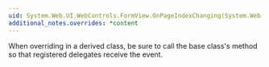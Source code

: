 ```yaml
---
uid: System.Web.UI.WebControls.FormView.OnPageIndexChanging(System.Web.UI.WebControls.FormViewPageEventArgs)
additional_notes.overrides: *content
---
```


<p>When overriding <xref href="System.Web.UI.WebControls.FormView.OnPageIndexChanging(System.Web.UI.WebControls.FormViewPageEventArgs)"></xref> in a derived class, be sure to call the base class's <xref href="System.Web.UI.WebControls.FormView.OnPageIndexChanging(System.Web.UI.WebControls.FormViewPageEventArgs)"></xref> method so that registered delegates receive the event.</p>


